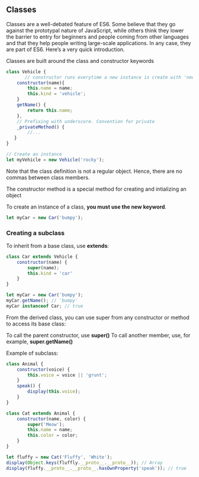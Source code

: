 ## Classes
Classes are a well-debated feature of ES6. Some believe that they go against the prototypal nature of JavaScript, while others think they lower the barrier to entry for beginners and people coming from other languages and that they help people writing large-scale applications. In any case, they are part of ES6. Here’s a very quick introduction.
 
Classes are built around the class and constructor keywords
```js
class Vehicle {
       // constructor runs everytime a new instance is create with 'new'
   	constructor(name){ 
  		this.name = name;
  		this.kind = 'vehicle';
   	}
   	getName() {
  		return this.name;
   	},
   	// Prefixing with underscore. Convention for private
   	_privateMethod() { 
  		//...
   }
}

// Create an instance
let myVehicle = new Vehicle('rocky');
```

Note that the class definition is not a regular object. Hence, there are no commas between class members.


The constructor method is a special method for creating and intializing an object

To create an instance of a class, **you must use the new keyword**.
 
 ```js
let myCar = new Car('bumpy');
```

### Creating a subclass
To inherit from a base class, use **extends**:

```js
class Car extends Vehicle {
	constructor(name) {
  		super(name);
  		this.kind = 'car'
	}
}

let myCar = new Car('bumpy');
myCar.getName(); // 'bumpy'
myCar instanceof Car; // true
```

From the derived class, you can use super from any constructor or method to access its base class:

To call the parent constructor, use **super()**
To call another member, use, for example, **super.getName()**

Example of subclass:
```js
class Animal {
	constructor(voice) {
		this.voice = voice || 'grunt';
	}
	speak() {
		display(this.voice);
	}
}

class Cat extends Animal {
	constructor(name, color) {
		super('Meow');
		this.name = name;
		this.color = color;
	}
}

let fluffy = new Cat('Fluffy', 'White');
display(Object.keys(fluffly.__proto__.__proto__)); // Array
display(fluffy.__proto__.__proto__.hasOwnProperty('speak')); // true
```
